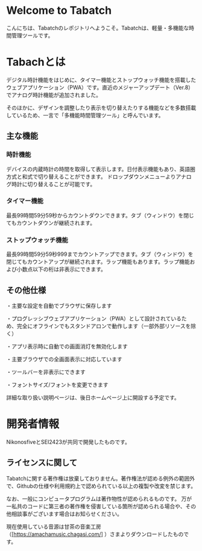 # Welcome to Tabatch

こんにちは、Tabatchのレポジトリへようこそ。Tabatchは、軽量・多機能な時間管理ツールです。


# Tabachとは

デジタル時計機能をはじめに、タイマー機能とストップウォッチ機能を搭載したウェブアプリケーション（PWA）です。直近のメジャーアップデート（Ver.8）でアナログ時計機能が追加されました。

そのほかに、デザインを調整したり表示を切り替えたりする機能などを多数搭載しているため、一言で「多機能時間管理ツール」と呼んでいます。

## 主な機能
### 時計機能

デバイスの内蔵時計の時間を取得して表示します。日付表示機能もあり、英語圏方式と和式で切り替えることができます。
ドロップダウンメニューよりアナログ時計に切り替えることが可能です。

### タイマー機能

最長99時間59分59秒からカウントダウンできます。タブ（ウィンドウ）を閉じてもカウントダウンが継続されます。

### ストップウォッチ機能

最長99時間59分59秒999までカウントアップできます。タブ（ウィンドウ）を閉じてもカウントアップが継続されます。ラップ機能もあります。ラップ機能および小数点以下の桁は非表示にできます。

## その他仕様

・主要な設定を自動でブラウザに保存します

・プログレッシブウェブアプリケーション（PWA）として設計されているため、完全にオフラインでもスタンドアロンで動作します（一部外部リソースを除く）

・アプリ表示時に自動での画面消灯を無効化します

・主要ブラウザでの全画面表示に対応しています

・ツールバーを非表示にできます

・フォントサイズ/フォントを変更できます

詳細な取り扱い説明ページは、後日ホームページ上に開設する予定です。

# 開発者情報

NikonosfiveとSEI2423が共同で開発したものです。

## ライセンスに関して

Tabatchに関する著作権は放棄しておりません。著作権法が認める例外の範囲外で、Githubの仕様や利用規約上で認められている以上の複製や改変を禁じます。

なお、一般にコンピュータプログラムは著作物性が認められるものです。
万が一私共のコードに第三者の著作権を侵害している箇所が認められる場合や、その他相談事がございます場合はお知らせください。

現在使用している音源は甘茶の音楽工房（[https://amachamusic.chagasi.com/] ）さまよりダウンロードしたものです。

